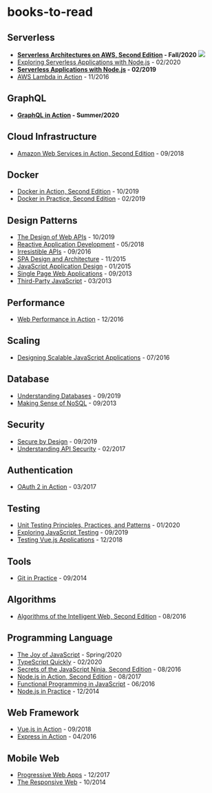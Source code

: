 # books-to-read

## Serverless

- **[Serverless Architectures on AWS, Second Edition](https://www.manning.com/books/serverless-architectures-on-aws-second-edition) - Fall/2020**
![](https://images.manning.com/360/480/resize/book/7/7bdd499-36e3-4e23-9347-b5f6016233ff/Sbarski-SAAWS-2ed-MEAP-HI.png)
- [Exploring Serverless Applications with Node.js](https://www.manning.com/books/exploring-serverless-applications-with-nodejs) - 02/2020
- **[Serverless Applications with Node.js](https://www.manning.com/books/serverless-applications-with-node-js) - 02/2019**
- [AWS Lambda in Action](https://www.manning.com/books/aws-lambda-in-action) - 11/2016

## GraphQL

- **[GraphQL in Action](https://www.manning.com/books/graphql-in-action) - Summer/2020**

## Cloud Infrastructure

- [Amazon Web Services in Action, Second Edition](https://www.manning.com/books/amazon-web-services-in-action-second-edition) - 09/2018

## Docker

- [Docker in Action, Second Edition](https://www.manning.com/books/docker-in-action-second-edition) - 10/2019
- [Docker in Practice, Second Edition](https://www.manning.com/books/docker-in-practice-second-edition) - 02/2019

## Design Patterns

- [The Design of Web APIs](https://www.manning.com/books/the-design-of-web-apis) - 10/2019
- [Reactive Application Development](https://www.manning.com/books/reactive-application-development) - 05/2018
- [Irresistible APIs](https://www.manning.com/books/irresistible-apis) - 09/2016
- [SPA Design and Architecture](https://www.manning.com/books/spa-design-and-architecture) - 11/2015
- [JavaScript Application Design](https://www.manning.com/books/javascript-application-design) - 01/2015
- [Single Page Web Applications](https://www.manning.com/books/single-page-web-applications) - 09/2013
- [Third-Party JavaScript](https://www.manning.com/books/third-party-javascript) - 03/2013

## Performance

- [Web Performance in Action](https://www.manning.com/books/web-performance-in-action) - 12/2016

## Scaling

- [Designing Scalable JavaScript Applications](https://www.manning.com/books/designing-scalable-javascript-applications) - 07/2016

## Database

- [Understanding Databases](https://www.manning.com/books/understanding-databases) - 09/2019
- [Making Sense of NoSQL](https://www.manning.com/books/making-sense-of-nosql) - 09/2013

## Security

- [Secure by Design](https://www.manning.com/books/secure-by-design) - 09/2019
- [Understanding API Security](https://www.manning.com/books/understanding-api-security) - 02/2017

## Authentication

- [OAuth 2 in Action](https://www.manning.com/books/oauth-2-in-action) - 03/2017

## Testing

- [Unit Testing Principles, Practices, and Patterns](https://www.manning.com/books/unit-testing) - 01/2020
- [Exploring JavaScript Testing](https://www.manning.com/books/exploring-javascript-testing) - 09/2019
- [Testing Vue.js Applications](https://www.manning.com/books/testing-vue-js-applications) - 12/2018

## Tools

- [Git in Practice](https://www.manning.com/books/git-in-practice) - 09/2014

## Algorithms

- [Algorithms of the Intelligent Web, Second Edition](https://www.manning.com/books/algorithms-of-the-intelligent-web-second-edition) - 08/2016

## Programming Language

- [The Joy of JavaScript](https://www.manning.com/books/the-joy-of-javascript) - Spring/2020
- [TypeScript Quickly](https://www.manning.com/books/typescript-quickly) - 02/2020
- [Secrets of the JavaScript Ninja, Second Edition](https://www.manning.com/books/secrets-of-the-javascript-ninja-second-edition) - 08/2016
- [Node.js in Action, Second Edition](https://www.manning.com/books/node-js-in-action-second-edition) - 08/2017
- [Functional Programming in JavaScript](https://www.manning.com/books/functional-programming-in-javascript) - 06/2016
- [Node.js in Practice](https://www.manning.com/books/node-js-in-practice) - 12/2014

## Web Framework

- [Vue.js in Action](https://www.manning.com/books/vue-js-in-action) - 09/2018
- [Express in Action](https://www.manning.com/books/express-in-action) - 04/2016

## Mobile Web

- [Progressive Web Apps](https://www.manning.com/books/progressive-web-apps) - 12/2017
- [The Responsive Web](https://www.manning.com/books/the-responsive-web) - 10/2014
